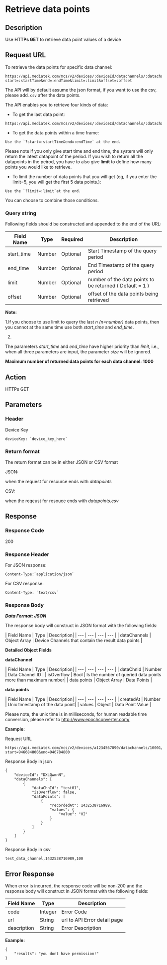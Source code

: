 # Retrieve data points

## Description

Use **HTTPs GET** to retrieve data point values of a device


## Request URL

To retrieve the data points for specific data channel:

```
https://api.mediatek.com/mcs/v2/devices/:deviceId/datachannels/:datachannelId/datapoints?start=:startTime&end=:endTime&limit=:limit&offset=:offset

```


The API will by default assume the json format, if you want to use the csv, please add`.csv` after the data points.

The API enables you to retrieve four kinds of data:

* To get the last data point:
```
https://api.mediatek.com/mcs/v2/devices/:deviceId/datachannels/:datachannelId/datapoints
```


* To get the data points within a time frame:
```
Use the `?start=:startTime&end=:endTime` at the end.
```

Please note if you only give start time and end time, the system will only return the latest datapoint of the period. If you wish to return all the datapoints in the peirod, you have to also give **limit** to define how many points you would like to retrieve.


* To limit the number of data points that you will get (eg, if you enter the limit=5, you will get the first 5 data points.):
```
Use the `?limit=:limit`at the end.
```



You can choose to combine those conditions.

### Query string
Following fields should be constructed and appended to the end of the URL:


| Field Name | Type | Required |Description|
| --- | --- | --- | --- |
| start_time | Number | Optional | Start Timestamp of the query period |
| end_time | Number | Optional | End Timestamp of the query period |
| limit | Number | Optional | number of the data points to be returned ( Default = 1 ) |
| offset | Number | Optional | offset of the data points being retrieved |

**Note:**

1.If you choose to use limit to query the last *n (n=number)* data points, then you cannot at the same time use both *start_time* and *end_time*.

2.
The parameters *start_time* and *end_time* have higher priority than *limit*, i.e., when all three parameters are input, the parameter *size* will be ignored.






**Maximum number of returned data points for each data channel: 1000**


## Action
HTTPs GET

## Parameters

### Header

Device Key
```
deviceKey: `device_key_here`
```

### Return format
The return format can be in either JSON or CSV format

JSON:

when the request for resource ends with *datapoints*


CSV:

when the reqeust for resouce ends with *datapoints.csv*


## Response

### Response Code
200

### Response Header
For JSON response:
```
Content-Type:`application/json`
```
For CSV response:
```
Content-Type: `text/csv`
```

### Response Body

***Data Format: JSON***

The response body will construct in JSON format with the following fields:

| Field Name | Type | Description|
| --- | --- | --- | --- |
| dataChannels | Object Array | Device Channels that contain the result data points |

**Detailed Object Fields**

**dataChannel**

| Field Name | Type | Description|
| --- | --- | --- | --- |
| dataChnId | Number | Data Channel ID |
| isOverflow | Bool | Is the number of queried data points more than maximum number|
| data points | Object Array | Data Points |


**data points**

| Field Name | Type | Description|
| --- | --- | --- | --- |
| createdAt | Number | Unix timestamp of the data point|
| values | Object | Data Point Value |

Please note, the unix time is in milliseconds, for human readable time conversion, please refer to http://www.epochconverter.com/

**Example:**

Request URL
```
https://api.mediatek.com/mcs/v2/devices/a1234567890/datachannels/10001/datapoints?start=946684800&end=946784800

```

Response Body in json

```
{
    "deviceId": "DXLQwmnN",
    "dataChannels": [
        {
            "dataChnId": "test01",
            "isOverflow": false,
            "dataPoints": [
                {
                    "recordedAt": 1432538716989,
                    "values": {
                        "value": "HI"
                    }
                }
            ]
        }
    ]
}
```

Response Body in csv

```
test_data_channel,1432538716989,100
```



## Error Response

When error is incurred, the response code will be non-200 and the response body will construct in JSON format with the following fields:

| Field Name | Type |Description|
| --- | --- | --- |
| code | Integer | Error Code |
| url | String | url to API Error detail page |
| description | String | Error Description |

**Example:**

```
{
    "results": "you dont have permission!"
}
```

